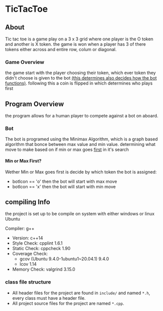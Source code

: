 # TicTacToe

## About
Tic tac toe is a game play on a 3 x 3 grid where one player is the O token
and another is X token. the game is won when a player has 3 of there tokens
either across and entire row, colum or diagonal.
 
### Game Overview
the game start with the player choosing their token, which ever token they 
didn't choose is given to the bot [(this determines also decides how the bot functions)](#Min-or-Max-First?). 
following this a coin is flipped in which determines who plays first 

## Program Overview
the program allows for a human player to compete against a bot on aboard.

### Bot
The bot is programed using the Minimax Algorithm, which is a graph based algorithm
that bonce between max value and min value. determining what move to make based on if 
min or max goes [first](#Min-or-Max-First?) in it's search

#### Min or Max First?
Wether Min or Max goes first is decide by which token the bot is assigned:
* botIcon == 'o' then the bot will start with max move
* botIcon == 'x' then the bot will start with min move

## compiling Info
the project is set up to be compile on system with either windows or linux Ubuntu 

 Compiler: g++
  * Version: c++14
  * Style Check: cpplint 1.6.1
  * Static Check: cppcheck 1.90
  * Coverage Check: 
    * gcov (Ubuntu 9.4.0-1ubuntu1~20.04.1) 9.4.0
    * lcov 1.14
  * Memory Check: valgrind 3.15.0

### class file structure
* All header files for the project are found in <code>include/</code> and named <code>*.h</code>, every class must have a header file.
* All project source files for the project are named <code>*.cpp</code>.